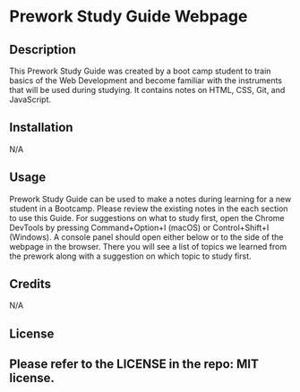 # Prework Study Guide Webpage

## Description

This Prework Study Guide was created by a boot camp student to train basics of the Web Development and become familiar with the instruments that will be used during studying. It contains notes on HTML, CSS, Git, and JavaScript.

## Installation

N/A

## Usage

Prework Study Guide can be used to make a notes during learning for a new student in a Bootcamp. Please review the existing notes in the each section to use this Guide. For suggestions on what to study first, open the Chrome DevTools by pressing Command+Option+I (macOS) or Control+Shift+I (Windows). A console panel should open either below or to the side of the webpage in the browser. There you will see a list of topics we learned from the prework along with a suggestion on which topic to study first.

## Credits

N/A

## License

Please refer to the LICENSE in the repo: MIT license.
---
